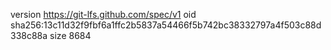 version https://git-lfs.github.com/spec/v1
oid sha256:13c11d32f9fbf6a1ffc2b5837a54466f5b742bc38332797a4f503c88d338c88a
size 8684
